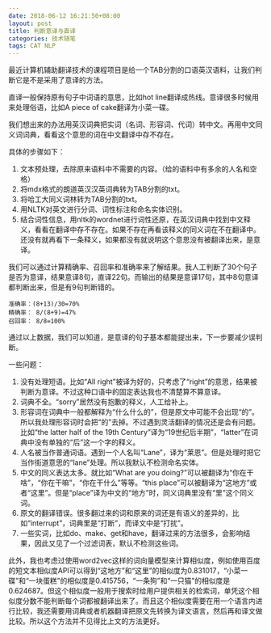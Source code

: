 ```yaml
---
date: 2018-06-12 16:21:50+08:00
layout: post
title: 判断意译与直译
categories: 技术随笔
tags: CAT NLP
---
```


最近计算机辅助翻译技术的课程项目是给一个TAB分割的口语英汉语料，让我们判断它是不是采用了意译的方法。

直译一般保持原有句子中词语的意思，比如hot line翻译成热线。意译很多时候用来处理俗语，比如A piece of cake翻译为小菜一碟。

我们想出来的办法用英汉词典把实词（名词、形容词、代词）转中文。再用中文同义词词典，看看这个意思的词在中文翻译中存不存在。

具体的步骤如下：

1. 文本预处理，去除原来语料中不需要的内容。（给的语料中有多余的人名和空格）
2. 将mdx格式的朗道英汉汉英词典转为TAB分割的txt。
3. 将哈工大同义词林转为TAB分割的txt。
4. 用NLTK对英文进行分词、词性标注和命名实体识别。
5. 结合词性信息，用nltk的wordnet进行词性还原，在英汉词典中找到中文释义，看看在翻译中存不存在。如果不存在再看该释义的同义词在不在翻译中。还没有就再看下一条释义，如果都没有就说明这个意思没有被翻译出来，是意译。

我们可以通过计算精确率、召回率和准确率来了解结果。我人工判断了30个句子是否为意译，结果意译8句，直译22句。而输出的结果是意译17句，其中8句意译都判断出来，但是有9句判断错的。

```
准确率：(8+13)/30=70%
精确率： 8/(8+9)=47%
召回率： 8/8=100%
```

通过以上数据，我们可以知道，是意译的句子基本都能提出来，下一步要减少误判断。

一些问题：

1. 没有处理短语。比如“All right”被译为好的，只考虑了“right”的意思，结果被判断为意译。不过这种口语中的固定表达我也不清楚算不算意译。
2. 词典不全。“sorry”居然没有抱歉的释义，人工给补上。
3. 形容词在词典中一般都解释为“什么什么的”，但是原文中可能不会出现“的”。所以我处理形容词时会把“的”去掉。不过遇到灵活翻译的情况还是会有问题。比如“the latter half of the 19th Century”译为“19世纪后半期”，“latter”在词典中没有单独的“后”这一个字的释义。
4. 人名被当作普通词语。遇到一个人名叫“Lane”，译为“莱恩”。但是处理时把它当作街道意思的“lane”处理。所以我默认不检测命名实体。
5. 中文的同义表达太多。就比如“What are you doing?”可以被翻译为“你在干啥”，“你在干嘛”，“你在干什么”等等。“this place”可以被翻译为“这地方”或者“这里”。但是“place”译为中文的“地方”时，同义词典里没有“里”这个同义词。
6. 原文的翻译错误。很多翻过来的词和原来的词还是有语义的差异的，比如“interrupt”，词典里是“打断”，而译文中是“打扰”。
7. 一些实词，比如do、make、get和have，翻译过来的方法很多，会影响结果，因此又见了一个过滤词表，默认不检测这些词。

此外，我也考虑过使用word2vec这样的词向量模型来计算相似度，例如使用百度的短文本相似度API可以得到“这地方”和“这里”的相似度为0.831017，“小菜一碟”和“一块蛋糕”的相似度是0.415756，“一条狗”和“一只猫”的相似度是0.624687。但这个相似度一般用于搜索时给用户提供相关的检索词，单凭这个相似度分数不能判断每个词都被翻译出来了。而且这个相似度需要在用一个语言内进行比较，我还需要用词典或者机器翻译把原文先转换为译文语言，然后再和译文做比较。所以这个方法并不见得比上文的方法更好。


